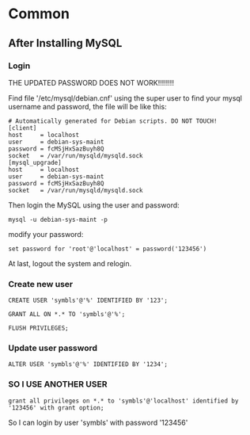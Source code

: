 # Common

## After Installing MySQL

### Login

THE UPDATED PASSWORD DOES NOT WORK!!!!!!!!

Find file '/etc/mysql/debian.cnf' using the super user to find your mysql username and password, the file will be like this:

    # Automatically generated for Debian scripts. DO NOT TOUCH!
    [client]
    host     = localhost
    user     = debian-sys-maint
    password = fcMSjHxSazBuyh8Q
    socket   = /var/run/mysqld/mysqld.sock
    [mysql_upgrade]
    host     = localhost
    user     = debian-sys-maint
    password = fcMSjHxSazBuyh8Q
    socket   = /var/run/mysqld/mysqld.sock
    
Then login the MySQL using the user and password:
    
    mysql -u debian-sys-maint -p
    
modify your password:

    set password for 'root'@'localhost' = password('123456')
    
At last, logout the system and relogin.

### Create new user

    CREATE USER 'symbls'@'%' IDENTIFIED BY '123';

    GRANT ALL ON *.* TO 'symbls'@'%';

    FLUSH PRIVILEGES;
    
### Update user password

    ALTER USER 'symbls'@'%' IDENTIFIED BY '1234';

### SO I USE ANOTHER USER

    grant all privileges on *.* to 'symbls'@'localhost' identified by '123456' with grant option;
    
So I can login by user 'symbls' with password '123456'
